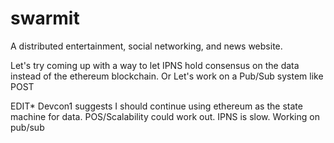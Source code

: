 # swarmit

A distributed entertainment, social networking, and news website.

Let's try coming up with a way to let IPNS hold consensus on the data instead of the ethereum blockchain. Or Let's work on a Pub/Sub system like POST

EDIT* Devcon1 suggests I should continue using ethereum as the state machine for data. POS/Scalability could work out. IPNS is slow. Working on pub/sub
